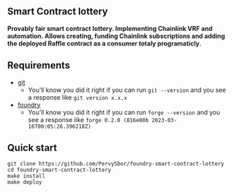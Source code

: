 ## Smart Contract lottery 

**Provably fair smart contract lottery. Implementing Chainlink VRF and automation. Allows creating, funding Chainlink subscriptions and adding the deployed Raffle contract as a consumer totaly programaticly.**

## Requirements

- [git](https://git-scm.com/book/en/v2/Getting-Started-Installing-Git)
  - You'll know you did it right if you can run `git --version` and you see a response like `git version x.x.x`
- [foundry](https://getfoundry.sh/)
  - You'll know you did it right if you can run `forge --version` and you see a response like `forge 0.2.0 (816e00b 2023-03-16T00:05:26.396218Z)`


## Quick start

```
git clone https://github.com/PervySbor/foundry-smart-contract-lottery
cd foundry-smart-contract-lottery
make install
make deploy
```

